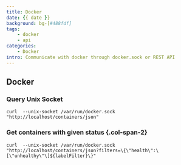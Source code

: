 ```yaml
---
title: Docker
date: {{ date }}
background: bg-[#488fdf]
tags:
    - docker
    - api
categories:
    - Docker
intro: Communicate with docker through docker.sock or REST API
---
```


Docker
------

### Query Unix Socket
```shell script {.wrap}
curl  --unix-socket /var/run/docker.sock "http://localhost/containers/json"
```

### Get containers with given status {.col-span-2}
```shell script {.wrap}
curl  --unix-socket /var/run/docker.sock "http://localhost/containers/json?filters=\{\"health\":\[\"unhealthy\"\]${labelFilter}\}"
```